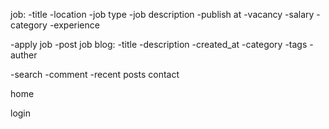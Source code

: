 job:
  -title 
  -location 
  -job type 
  -job description 
  -publish at 
  -vacancy 
  -salary 
  -category 
  -experience

-apply job 
-post job
blog:
  -title 
  -description 
  -created_at 
  -category 
  -tags 
  -auther

 -search
 -comment
 -recent posts
contact

home

login